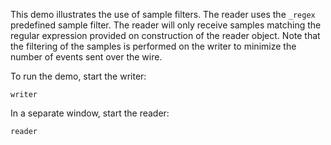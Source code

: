 This demo illustrates the use of sample filters. The reader uses the `_regex`
predefined sample filter. The reader will only receive samples matching the
regular expression provided on construction of the reader object. Note that the
filtering of the samples is performed on the writer to minimize the number of
events sent over the wire.

To run the demo, start the writer:
```
writer
```

In a separate window, start the reader:
```
reader
```
